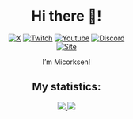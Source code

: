 <h1 align="center">Hi there 👋!</h1>
<div align="center">
  <a href="https://twitter.com/Micorksen" target="_blank"><img src="https://img.shields.io/badge/@Micorksen-black?style=for-the-badge&logo=x" alt="X" /></a>
  <a href="https://twitch.tv/Micorksen" target="_blank"><img src="https://img.shields.io/badge/@micorksen-772CE8?style=for-the-badge&logo=twitch&logoColor=white" alt="Twitch" /></a>
  <a href="https://youtube.com/channel/UC_OVDhqhz1T5qUQWCJPKmQA" target="_blank"><img src="https://img.shields.io/badge/Micorksen-CD201F?style=for-the-badge&logo=youtube" alt="Youtube" /></a>
  <a href="https://discord.gg/aKtkZFNeRK" target="_blank"><img src="https://img.shields.io/badge/@micorksen-5865F2?style=for-the-badge&logo=discord&logoColor=white" alt="Discord" /></a>
  <br />
  <a href="https://micorksen.eu" target="_blank"><img src="https://img.shields.io/badge/micorksen.eu-orange?style=for-the-badge&logo=brave&logoColor=white" alt="Site" /></a>
</div>
<p align="center">I’m Micorksen!</p>
<h2 align="center">My statistics:</h2>
<a href="#">
  <p align="center">
    <img src="https://github-readme-stats.vercel.app/api?username=Micorksen&theme=material-palenight&show_icons=true" />
    <img src="https://github-readme-stats.vercel.app/api/top-langs/?username=Micorksen&layout=compact&theme=material-palenight" />
  </p>
</a>
